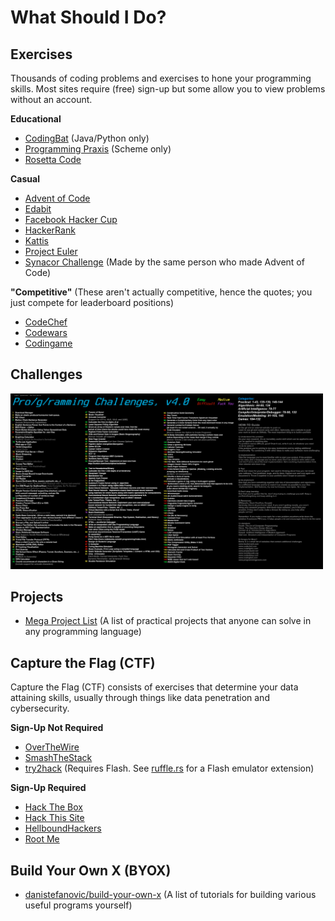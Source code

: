 What Should I Do?
=================

Exercises
---------
Thousands of coding problems and exercises to hone your programming skills. Most sites require (free) sign-up but some allow you to view problems without an account.

**Educational**
* [CodingBat](https://codingbat.com/) (Java/Python only)
* [Programming Praxis](https://programmingpraxis.com/contents/chron/) (Scheme only)
* [Rosetta Code](http://rosettacode.org/wiki/Rosetta_Code)

**Casual**
* [Advent of Code](https://adventofcode.com/)
* [Edabit](https://edabit.com/)
* [Facebook Hacker Cup](https://www.facebook.com/hackercup/past_rounds)
* [HackerRank](https://hackerrank.com/)
* [Kattis](https://open.kattis.com/)
* [Project Euler](https://projecteuler.net/)
* [Synacor Challenge](https://challenge.synacor.com/) (Made by the same person who made Advent of Code)

**"Competitive"** (These aren't actually competitive, hence the quotes; you just compete for leaderboard positions)
* [CodeChef](https://codechef.com/)
* [Codewars](https://codewars.com/)
* [Codingame](https://codingame.com/)

Challenges
----------
<img alt="Pro/g/ramming Challenges, v4.0" src="static/wsid-challenges.png" width="500">

Projects
--------
* [Mega Project List](https://github.com/karan/Projects/blob/master/README.md) (A list of practical projects that anyone can solve in any programming language)

Capture the Flag (CTF)
----------------------
Capture the Flag (CTF) consists of exercises that determine your data attaining skills, usually through things like data penetration and cybersecurity.

**Sign-Up Not Required**
* [OverTheWire](https://overthewire.org/wargames/)
* [SmashTheStack](http://smashthestack.org/wargames.html)
* [try2hack](http://www.try2hack.nl/) (Requires Flash. See [ruffle.rs](https://ruffle.rs/) for a Flash emulator extension)

**Sign-Up Required**
* [Hack The Box](https://hackthebox.eu/)
* [Hack This Site](https://hackthissite.org/)
* [HellboundHackers](https://www.hellboundhackers.org/)
* [Root Me](https://www.root-me.org/)

Build Your Own X (BYOX)
-----------------------
* [danistefanovic/build-your-own-x](https://github.com/danistefanovic/build-your-own-x) (A list of tutorials for building various useful programs yourself)
